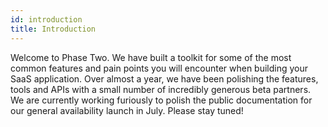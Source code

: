 ```yaml
---
id: introduction
title: Introduction
---
```


Welcome to Phase Two. We have built a toolkit for some of the most common features and pain points you will encounter when building your SaaS application. Over almost a year, we have been polishing the features, tools and APIs with a small number of incredibly generous beta partners. We are currently working furiously to polish the public documentation for our general availability launch in July. Please stay tuned!
